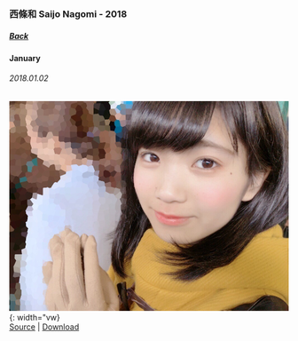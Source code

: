 ### 西條和 Saijo Nagomi - 2018
##### [Back](SaijoNagomi.md)

#### January

###### 2018.01.02
![20180102_Blog_Nagomi_#2](../../../Album/Backup/Blog/Nagomi/Jan2018/20180102_Blog_Nagomi_%232.JPG){: width="vw}  
[Source](http://blog.nanabunnonijyuuni.com/s/n227/diary/detail/147?ima=1128&cd=blog) | [Download](https://github.com/LYHPandaKing/227PhotoBackup/raw/master/Album/Backup/Blog/Nagomi/Jan2018/20180102_Blog_Nagomi_%232.JPG)
